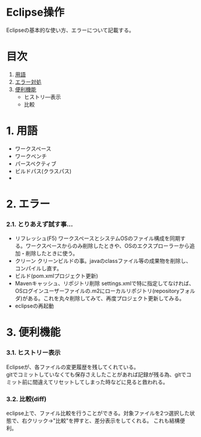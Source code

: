 # Eclipse操作
Eclipseの基本的な使い方、エラーについて記載する。
# 目次
1. [用語](#用語)
2. [エラー対処](#エラー対処)
3. [便利機能](#便利機能)
    - ヒストリ―表示
    - 比較

# 1. 用語
- ワークスペース
- ワークベンチ
- パースペクティブ
- ビルドパス(クラスパス)
- 

# 2. エラー
### 2.1. とりあえず試す事...
- リフレッシュ(F5)
  ワークスペースとシステムOSのファイル構成を同期する。ワークスペースからのみ削除したときや、OSのエクスプローラーから追加・削除したときに使う。
- クリーン
  クリーンビルドの事。javaのclassファイル等の成果物を削除し、コンパイルし直す。
- ビルド(pom.xmlプロジェクト更新)
- Mavenキャッシュ、リポジトリ削除
  settings.xmlで特に指定してなければ、OSログインユーザーファイルの.m2にローカルリポジトリ(repositoryフォルダ)がある。これを丸々削除してみて、再度プロジェクト更新してみる。
- eclipseの再起動

# 3. 便利機能
### 3.1. ヒストリー表示
Eclipseが、各ファイルの変更履歴を残してくれている。  
gitでコミットしていなくても保存さえしたことがあれば記録が残る為、gitでコミット前に間違えてリセットしてしまった時などに見ると救われる。  

### 3.2. 比較(diff)
eclipse上で、ファイル比較を行うことができる。対象ファイルを2つ選択した状態で、右クリック->"比較"を押すと、差分表示をしてくれる。
これも結構便利。
